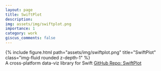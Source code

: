 ```yaml
---
layout: page
title: SwiftPlot
description:
img: assets/img/swiftplot.png
importance: 1
category: work
giscus_comments: false
---
```


<div class="row">
    <div class="col-sm mt-3 mt-md-0">
        {% include figure.html path="assets/img/swiftplot.png" title="SwiftPlot" class="img-fluid rounded z-depth-1" %}
    </div>
</div>
<div class="caption">
    A cross-platform data-viz library for Swift
    <a href="https://github.com/KarthikRIyer/swiftplot">GitHub Repo: SwiftPlot</a>
</div>